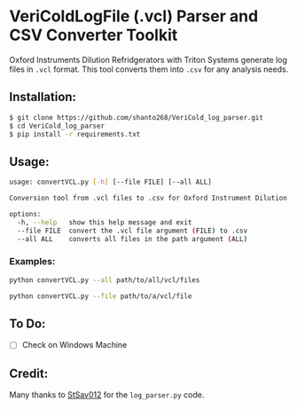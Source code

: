 # VeriColdLogFile (.vcl) Parser and CSV Converter Toolkit

Oxford Instruments Dilution Refridgerators with Triton Systems generate log files in `.vcl` format. This tool converts them into `.csv` for any analysis needs.

## Installation:

```bash
$ git clone https://github.com/shanto268/VeriCold_log_parser.git
$ cd VeriCold_log_parser
$ pip install -r requirements.txt
```

## Usage:

```bash
usage: convertVCL.py [-h] [--file FILE] [--all ALL]

Conversion tool from .vcl files to .csv for Oxford Instrument Dilution Refridgerators with Triton System

options:
  -h, --help   show this help message and exit
  --file FILE  convert the .vcl file argument (FILE) to .csv
  --all ALL    converts all files in the path argument (ALL)
```

### Examples:

```bash
python convertVCL.py --all path/to/all/vcl/files
```

```bash
python convertVCL.py --file path/to/a/vcl/file
```
## To Do:

- [ ] Check on Windows Machine


## Credit:

Many thanks to [StSav012](https://github.com/StSav012) for the `log_parser.py` code.
